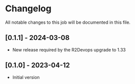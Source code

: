 # Changelog
All notable changes to this job will be documented in this file.

## [0.1.1] - 2024-03-08
* New release required by the R2Devops upgrade to 1.33

## [0.1.0] - 2023-04-12
* Initial version
